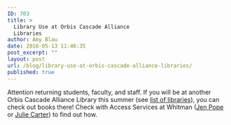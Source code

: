 ```yaml
---
ID: 703
title: >
  Library Use at Orbis Cascade Alliance
  Libraries
author: Amy Blau
date: 2016-05-13 11:46:35
post_excerpt: ""
layout: post
url: /blog/library-use-at-orbis-cascade-alliance-libraries/
published: true
---
```

Attention returning students, faculty, and staff. If you will be at another Orbis Cascade Alliance Library this summer (see <a href="https://www.orbiscascade.org/member/">list of libraries</a>), you can check out books there! Check with Access Services at Whitman (<a href="mailto:popeja@whitman.edu">Jen Pope</a> or <a href="mailto:carterja@whitman.edu">Julie Carter</a>) to find out how.
